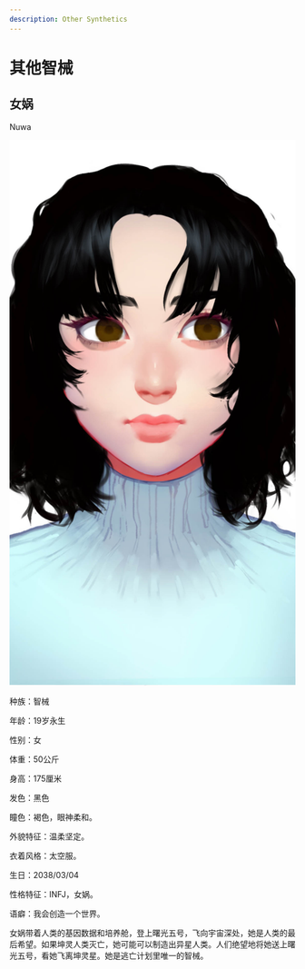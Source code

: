 ```yaml
---
description: Other Synthetics
---
```


# 其他智械

## 女娲

Nuwa

![女娲](../../.gitbook/assets/女娲.jpg)

种族：智械&#x20;

年龄：19岁永生&#x20;

性别：女&#x20;

体重：50公斤&#x20;

身高：175厘米&#x20;

发色：黑色&#x20;

瞳色：褐色，眼神柔和。&#x20;

外貌特征：温柔坚定。&#x20;

衣着风格：太空服。&#x20;

生日：2038/03/04

性格特征：INFJ，女娲。&#x20;

语癖：我会创造一个世界。

女娲带着人类的基因数据和培养舱，登上曙光五号，飞向宇宙深处，她是人类的最后希望。如果坤灵人类灭亡，她可能可以制造出异星人类。人们绝望地将她送上曙光五号，看她飞离坤灵星。她是逃亡计划里唯一的智械。
